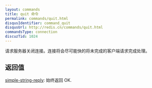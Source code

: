 ```yaml
---
layout: commands
title: quit 命令
permalink: commands/quit.html
disqusIdentifier: command_quit
disqusUrl: http://redis.cn/commands/quit.html
commandsType: connection
discuzTid: 1024
---
```


请求服务器关闭连接。连接将会尽可能快的将未完成的客户端请求完成处理。

## 返回值

[simple-string-reply](/topics/protocol.html#simple-string-reply): 始终返回 OK.